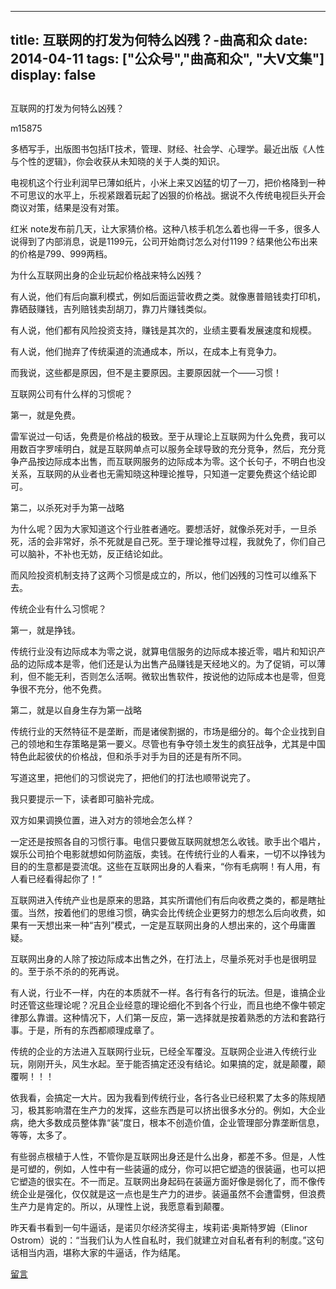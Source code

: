 
---
title:   互联网的打发为何特么凶残？-曲高和众
date: 2014-04-11
tags: ["公众号","曲高和众", "大V文集"]
display: false
---


## 



互联网的打发为何特么凶残？




m15875




多栖写手，出版图书包括IT技术，管理、财经、社会学、心理学。最近出版《人性与个性的逻辑》，你会收获从未知晓的关于人类的知识。


电视机这个行业利润早已薄如纸片，小米上来又凶猛的切了一刀，把价格降到一种不可思议的水平上，乐视紧跟着玩起了凶狠的价格战。据说不久传统电视巨头开会商议对策，结果是没有对策。

红米 note发布前几天，让大家猜价格。这种八核手机怎么着也得一千多，很多人说得到了内部消息，说是1199元，公司开始商讨怎么对付1199？结果他公布出来的价格是799、999两档。

为什么互联网出身的企业玩起价格战来特么凶残？

有人说，他们有后向赢利模式，例如后面运营收费之类。就像惠普赔钱卖打印机，靠硒鼓赚钱，吉列赔钱卖刮胡刀，靠刀片赚钱类似。

有人说，他们都有风险投资支持，赚钱是其次的，业绩主要看发展速度和规模。

有人说，他们抛弃了传统渠道的流通成本，所以，在成本上有竞争力。

而我说，这些都是原因，但不是主要原因。主要原因就一个——习惯！

互联网公司有什么样的习惯呢？

第一，就是免费。

雷军说过一句话，免费是价格战的极致。至于从理论上互联网为什么免费，我可以用数百字罗嗦明白，就是互联网单点可以服务全球导致的充分竞争，然后，充分竞争产品按边际成本出售，而互联网服务的边际成本为零。这个长句子，不明白也没关系，互联网的从业者也无需知晓这种理论推导，只知道一定要免费这个结论即可。

第二，以杀死对手为第一战略

为什么呢？因为大家知道这个行业胜者通吃。要想活好，就像杀死对手，一旦杀死，活的会非常好，杀不死就是自己死。至于理论推导过程，我就免了，你们自己可以脑补，不补也无妨，反正结论如此。

而风险投资机制支持了这两个习惯是成立的，所以，他们凶残的习性可以维系下去。

传统企业有什么习惯呢？

第一，就是挣钱。

传统行业没有边际成本为零之说，就算电信服务的边际成本接近零，唱片和知识产品的边际成本是零，他们还是认为出售产品赚钱是天经地义的。为了促销，可以薄利，但不能无利，否则怎么活啊。微软出售软件，按说他的边际成本也是零，但竞争很不充分，他不免费。

第二，就是以自身生存为第一战略

传统行业的天然特征不是垄断，而是诸侯割据的，市场是细分的。每个企业找到自己的领地和生存策略是第一要义。尽管也有争夺领土发生的疯狂战争，尤其是中国特色此起彼伏的价格战，但和杀手对手为目的还是有所不同。

写道这里，把他们的习惯说完了，把他们的打法也顺带说完了。

我只要提示一下，读者即可脑补完成。

双方如果调换位置，进入对方的领地会怎么样？

一定还是按照各自的习惯行事。电信只要做互联网就想怎么收钱。歌手出个唱片，娱乐公司拍个电影就想如何防盗版，卖钱。在传统行业的人看来，一切不以挣钱为目的的生意都是耍流氓。这些在互联网出身的人看来，“你有毛病啊！有人用，有人看已经看得起你了！”

互联网进入传统产业也是原来的思路，其实所谓他们有后向收费之类的，都是瞎扯蛋。当然，按着他们的思维习惯，确实会比传统企业更努力的想怎么后向收费，如果有一天想出来一种“吉列”模式，一定是互联网出身的人想出来的，这个毋庸置疑。

互联网出身的人除了按边际成本出售之外，在打法上，尽量杀死对手也是很明显的。至于杀不杀的的死再说。

有人说，行业不一样，内在的本质就不一样。各行有各行的玩法。但是，谁搞企业时还管这些理论呢？况且企业经意的理论细化不到各个行业，而且也绝不像牛顿定律那么靠谱。这种情况下，人们第一反应，第一选择就是按着熟悉的方法和套路行事。于是，所有的东西都顺理成章了。

传统的企业的方法进入互联网行业玩，已经全军覆没。互联网企业进入传统行业玩，刚刚开头，风生水起。至于能否搞定还没有结论。如果搞的定，就是颠覆，颠覆啊！！！

依我看，会搞定一大片。因为我看到传统行业，各行各业已经积累了太多的陈规陋习，极其影响潜在生产力的发挥，这些东西是可以挤出很多水分的。例如，大企业病，绝大多数成员整体靠“装”度日，根本不创造价值，企业管理部分靠垄断信息，等等，太多了。

有些弱点根植于人性，不管你是互联网出身还是什么出身，都差不多。但是，人性是可塑的，例如，人性中有一些装逼的成分，你可以把它塑造的很装逼，也可以把它塑造的很实在。不一而足。互联网出身起码在装逼方面好像是弱化了，而不像传统企业是强化，仅仅就是这一点也是生产力的进步。装逼虽然不会遭雷劈，但浪费生产力是肯定的。所以，从理性上说，我愿意看到颠覆。

昨天看书看到一句牛逼话，是诺贝尔经济奖得主，埃莉诺·奥斯特罗姆（Elinor Ostrom）说的：“当我们认为人性自私时，我们就建立对自私者有利的制度。”这句话相当内涵，堪称大家的牛逼话，作为结尾。









[留言](javascript:;)


